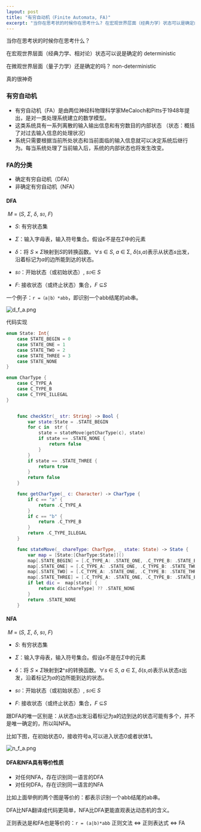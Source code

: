 ```yaml
---
layout: post
title: "有穷自动机（Finite Automata, FA)"
excerpt: "当你在思考状的时候你在思考什么? 在宏观世界层面（经典力学）状态可以是确定的  deterministic, 在微观世界层面（量子力学）还是确定的吗？ non-deterministic"
---
```

当你在思考状的时候你在思考什么？

在宏观世界层面（经典力学、相对论）状态可以说是确定的  deterministic

在微观世界层面（量子力学）还是确定的吗？ non-deterministic

真的很神奇

### 有穷自动机

+ 有穷自动机（FA）是由两位神经科物理科学家MeCaloch和Pitts于1948年提出，是对一类处理系统建立的数学模型。
+ 这类系统具有一系列离散的输入输出信息和有穷数目的内部状态 （状态：概括了对过去输入信息的处理状况）
+ 系统只需要根据当前所处状态和当前面临的输入信息就可以决定系统后继行为。每当系统处理了当前输入后，系统的内部状态也将发生改变。

### FA的分类

+ 确定有穷自动机（DFA）
+ 非确定有穷自动机（NFA）

#### DFA

​    *M* = (*S*,  *Σ*, *δ*, *s<font size=1>0</font>*, *F*)

+ *S*: 有穷状态集
+ *Σ*：输入字母表，输入符号集合。假设*ε*不是在*Σ*中的元素

+ *δ*：将 *S* × *Σ*映射到*S*的转换函数。∀*s* ∈ *S*, *a* ∈ Σ, *δ*(*s*,*a*)表示从状态*s*出发，沿着标记为*a*的边所能到达的状态。
+ *s<font size=1>0</font>*：开始状态（或初始状态）, *s<font size=1>0</font>*∈ *S*
+ *F*:  接收状态（或终止状态）集合，*F* ⊆*S*

一个例子：```r =（a|b）*abb```，即识别一个abb结尾的ab串。

![d_f_a.png](https://iwait.me/assets/imgs/d_f_a.png)

代码实现

```swift
enum State: Int{
    case STATE_BEGIN = 0
    case STATE_ONE = 1
    case STATE_TWO = 2
    case STATE_THREE = 3
    case STATE_NONE
}

enum CharType {
    case C_TYPE_A
    case C_TYPE_B
    case C_TYPE_ILLEGAL
}


    func checkStr(_ str: String) -> Bool {
        var state:State = .STATE_BEGIN
        for c in  str {
            state = stateMove(getCharType(c), state)
            if state == .STATE_NONE {
                return false
            }
        }
        if state == .STATE_THREE {
            return true
        }
        return false
    }

    func getCharType(_ c: Character) -> CharType {
        if c == "a" {
            return .C_TYPE_A
        }
        if c == "b" {
            return .C_TYPE_B
        }
        return .C_TYPE_ILLEGAL
    }

    func stateMove(_ chareType: CharType, _ state: State) -> State {
        var map = [State:[CharType:State]]()
        map[.STATE_BEGIN] = [.C_TYPE_A: .STATE_ONE, .C_TYPE_B: .STATE_BEGIN]
        map[.STATE_ONE] = [.C_TYPE_A: .STATE_ONE, .C_TYPE_B: .STATE_TWO]
        map[.STATE_TWO] = [.C_TYPE_A: .STATE_ONE, .C_TYPE_B: .STATE_THREE]
        map[.STATE_THREE] = [.C_TYPE_A: .STATE_ONE, .C_TYPE_B: .STATE_BEGIN]
        if let dic =  map[state] {
            return dic[chareType] ?? .STATE_NONE
        }
        return .STATE_NONE
    }
```

#### NFA

​     *M* = (*S*,  *Σ*, *δ*, *s<font size=1>0</font>*, *F*)

- *S*:  有穷状态集
- *Σ*：输入字母表，输入符号集合。假设*ε*不是在*Σ*中的元素

- *δ*：将 *S* × *Σ*映射到**2**^*s*的转换函数。∀*s* ∈ *S*, *a* ∈ Σ, *δ*(*s*,*a*)表示从状态*s*出发，沿着标记为*a*的边所能到达的状态。
- *s<font size=1>0</font>*：开始状态（或初始状态）, *s<font size=1>0</font>*∈ *S*
- *F*:  接收状态（或终止状态）集合，*F* ⊆*S*

 跟DFA的唯一区别是：从状态s出发沿着标记为a的边到达的状态可能有多个，并不是唯一确定的，所以叫NFA。

比如下图，在初始状态0，接收符号a,可以进入状态0或者状体1。

![n_f_a.png](https://iwait.me/assets/imgs/n_f_a.png)



#### DFA和NFA具有等价性质

+ 对任何NFA，存在识别同一语言的DFA
+ 对任何DFA，存在识别同一语言的NFA

比如上面举例的两个图是等价的：都表示识别一个abb结尾的ab串。

DFA比NFA翻译成代码更简单，NFA比DFA更能直观表达动态机的含义。

正则表达是和FA也是等价的：```r = (a|b)*abb```  正则文法 ⇔ 正则表达式 ⇔ FA

